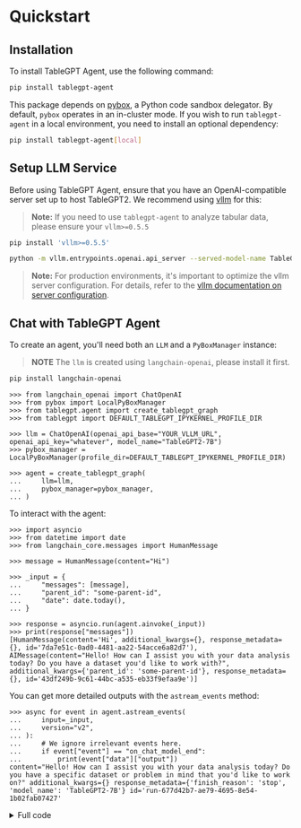# Quickstart

## Installation

To install TableGPT Agent, use the following command:

```sh
pip install tablegpt-agent
```

This package depends on [pybox](https://github.com/edwardzjl/pybox), a Python code sandbox delegator. By default, `pybox` operates in an in-cluster mode. If you wish to run `tablegpt-agent` in a local environment, you need to install an optional dependency:

```sh
pip install tablegpt-agent[local]
```

## Setup LLM Service

Before using TableGPT Agent, ensure that you have an OpenAI-compatible server set up to host TableGPT2. We recommend using [vllm](https://github.com/vllm-project/vllm) for this:

> **Note:**  If you need to use `tablegpt-agent` to analyze tabular data, please ensure your `vllm>=0.5.5`

```sh
pip install 'vllm>=0.5.5'
```

```sh
python -m vllm.entrypoints.openai.api_server --served-model-name TableGPT2-7B --model path/to/weights
```

> **Note:** For production environments, it's important to optimize the vllm server configuration. For details, refer to the [vllm documentation on server configuration](https://docs.vllm.ai/en/v0.6.0/serving/openai_compatible_server.html#command-line-arguments-for-the-server).

## Chat with TableGPT Agent

To create an agent, you'll need both an `LLM` and a `PyBoxManager` instance:
> **NOTE** The `llm` is created using `langchain-openai`, please install it first.

```sh
pip install langchain-openai
```

```pycon
>>> from langchain_openai import ChatOpenAI
>>> from pybox import LocalPyBoxManager
>>> from tablegpt.agent import create_tablegpt_graph
>>> from tablegpt import DEFAULT_TABLEGPT_IPYKERNEL_PROFILE_DIR

>>> llm = ChatOpenAI(openai_api_base="YOUR_VLLM_URL", openai_api_key="whatever", model_name="TableGPT2-7B")
>>> pybox_manager = LocalPyBoxManager(profile_dir=DEFAULT_TABLEGPT_IPYKERNEL_PROFILE_DIR)

>>> agent = create_tablegpt_graph(
...     llm=llm,
...     pybox_manager=pybox_manager,
... )
```

To interact with the agent:

```pycon
>>> import asyncio
>>> from datetime import date
>>> from langchain_core.messages import HumanMessage

>>> message = HumanMessage(content="Hi")

>>> _input = {
...     "messages": [message],
...     "parent_id": "some-parent-id",
...     "date": date.today(),
... }

>>> response = asyncio.run(agent.ainvoke(_input))
>>> print(response["messages"])
[HumanMessage(content='Hi', additional_kwargs={}, response_metadata={}, id='7da7e51c-0ad0-4481-aa22-54acce6a82d7'), AIMessage(content="Hello! How can I assist you with your data analysis today? Do you have a dataset you'd like to work with?", additional_kwargs={'parent_id': 'some-parent-id'}, response_metadata={}, id='43df249b-9c61-44bc-a535-eb33f9efaa9e')]
```

You can get more detailed outputs with the `astream_events` method:

```pycon
>>> async for event in agent.astream_events(
...     input=_input,
...     version="v2",
... ):
...     # We ignore irrelevant events here.
...     if event["event"] == "on_chat_model_end":
...         print(event["data"]["output"])
content="Hello! How can I assist you with your data analysis today? Do you have a specific dataset or problem in mind that you'd like to work on?" additional_kwargs={} response_metadata={'finish_reason': 'stop', 'model_name': 'TableGPT2-7B'} id='run-677d42b7-ae79-4695-8e54-1b02fab07427'
```

<details>

<summary>Full code</summary>

```python
import asyncio
from datetime import date

from langchain_core.messages import HumanMessage
from langchain_openai import ChatOpenAI
from pybox import LocalPyBoxManager
from tablegpt.agent import create_tablegpt_graph
from tablegpt import DEFAULT_TABLEGPT_IPYKERNEL_PROFILE_DIR


# tablegpt-agent fully supports async invocation
async def main() -> None:
    llm = ChatOpenAI(openai_api_base="YOUR_VLLM_URL", openai_api_key="whatever", model_name="TableGPT2-7B")

    # Use local pybox manager for development and testing
    pybox_manager = LocalPyBoxManager(profile_dir=DEFAULT_TABLEGPT_IPYKERNEL_PROFILE_DIR)

    agent = create_tablegpt_graph(
        llm=llm,
        pybox_manager=pybox_manager,
    )

    message = HumanMessage(content="Hi")
    _input = {
        "messages": [message],
        "parent_id": "some-parent-id",
        "date": date.today(),  # noqa: DTZ011
    }

    # response = await agent.ainvoke(_input)
    # print(response["messages"])

    # More details can be obtained through the astream_events method
    async for event in agent.astream_events(
        input=_input,
        version="v2",
    ):
        print(event)  # noqa: T201


asyncio.run(main())
```

</details>
